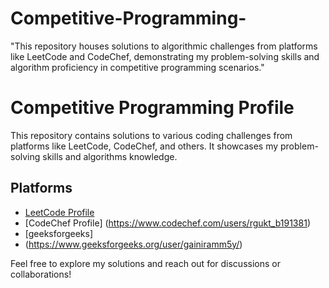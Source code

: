 # Competitive-Programming-
"This repository houses solutions to algorithmic challenges from platforms like LeetCode and CodeChef, demonstrating my problem-solving skills and algorithm proficiency in competitive programming scenarios."
# Competitive Programming Profile

This repository contains solutions to various coding challenges from platforms like LeetCode, CodeChef, and others. It showcases my problem-solving skills and algorithms knowledge.

## Platforms

- [LeetCode Profile](https://leetcode.com/u/B191381/)
- [CodeChef Profile]
(https://www.codechef.com/users/rgukt_b191381)
- [geeksforgeeks]
- (https://www.geeksforgeeks.org/user/gainiramm5y/)

Feel free to explore my solutions and reach out for discussions or collaborations!
